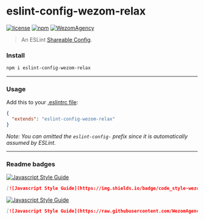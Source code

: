 # eslint-config-wezom-relax

[![license](https://img.shields.io/badge/License-MIT-blue.svg)](https://github.com/WezomAgency/eslint-config-wezom-relax/blob/master/LICENSE)
[![npm](https://img.shields.io/badge/npm-install-orange.svg)](https://www.npmjs.com/package/eslint-config-wezom-relax)
[![WezomAgency](https://img.shields.io/badge/wezom-agency-red.svg)](https://github.com/WezomAgency)


> An ESLint [Shareable Config](http://eslint.org/docs/developer-guide/shareable-configs).


### Install

```bash
npm i eslint-config-wezom-relax
```

---

### Usage

Add this to your [.eslintrc file](https://eslint.org/docs/user-guide/configuring#configuration-file-formats):

```json
{
  "extends": "eslint-config-wezom-relax"
}
```

_Note: You can omitted the `eslint-config-` prefix since it is automatically assumed by ESLint._


---

### Readme badges

[![Javascript Style Guide](https://img.shields.io/badge/code_style-wezom_relax-red.svg)](https://github.com/WezomAgency/eslint-config-wezom-relax)

```md
[![Javascript Style Guide](https://img.shields.io/badge/code_style-wezom_relax-red.svg)](https://github.com/WezomAgency/eslint-config-wezom-relax)
```

[![Javascript Style Guide](https://raw.githubusercontent.com/WezomAgency/eslint-config-wezom-relax/master/assets/badge.jpg)](https://github.com/WezomAgency/eslint-config-wezom-relax)

```md
[![Javascript Style Guide](https://raw.githubusercontent.com/WezomAgency/eslint-config-wezom-relax/master/assets/badge.jpg)](https://github.com/WezomAgency/eslint-config-wezom-relax)
```